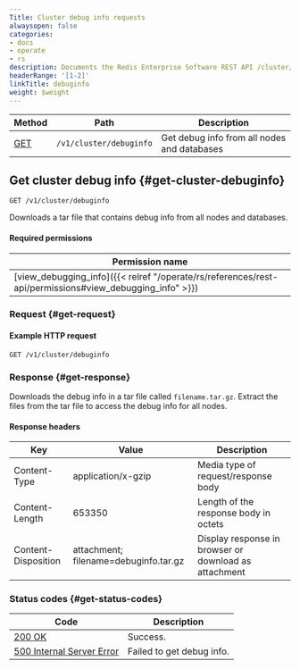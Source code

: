 ```yaml
---
Title: Cluster debug info requests
alwaysopen: false
categories:
- docs
- operate
- rs
description: Documents the Redis Enterprise Software REST API /cluster/debuginfo requests.
headerRange: '[1-2]'
linkTitle: debuginfo
weight: $weight
---
```


| Method | Path | Description |
|--------|------|-------------|
| [GET](#get-cluster-debuginfo) | `/v1/cluster/debuginfo` | Get debug info from all nodes and databases |

## Get cluster debug info {#get-cluster-debuginfo}

	GET /v1/cluster/debuginfo

Downloads a tar file that contains debug info from all nodes and databases.

#### Required permissions

| Permission name |
|-----------------|
| [view_debugging_info]({{< relref "/operate/rs/references/rest-api/permissions#view_debugging_info" >}}) |

### Request {#get-request} 

#### Example HTTP request

	GET /v1/cluster/debuginfo

### Response {#get-response} 

Downloads the debug info in a tar file called `filename.tar.gz`. Extract the files from the tar file to access the debug info for all nodes.

#### Response headers

| Key | Value | Description |
|-----|-------|-------------|
| Content-Type | application/x-gzip | Media type of request/response body |
| Content-Length | 653350 | Length of the response body in octets |
| Content-Disposition | attachment; filename=debuginfo.tar.gz | Display response in browser or download as attachment |

### Status codes {#get-status-codes} 

| Code | Description |
|------|-------------|
| [200 OK](http://www.w3.org/Protocols/rfc2616/rfc2616-sec10.html#sec10.2.1) | Success. |
| [500 Internal Server Error](http://www.w3.org/Protocols/rfc2616/rfc2616-sec10.html#sec10.5.1) | Failed to get debug info. |
